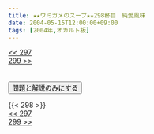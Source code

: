 ```yaml
---
title: ★★ウミガメのスープ★★298杯目　純愛風味
date: 2004-05-15T12:00:00+09:00
tags: [2004年,オカルト板]
---
```

<div class="th_left"><a href="../297"><< 297</a></div>
<div class="th_right"><a href="../299">299 >></a></div>
<br><br>
<script src="../../js/cupsoup.js"></script>
<form>
<input type="button" value="問題と解説のみにする" onClick="toggleCupsoup()">
</form>
{{< 298 >}}
<div class="th_left"><a href="../297"><< 297</a></div>
<div class="th_right"><a href="../299">299 >></a></div>